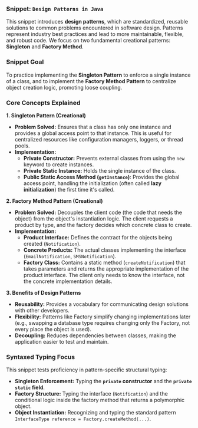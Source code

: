 ### Snippet: `Design Patterns in Java`

This snippet introduces **design patterns**, which are standardized, reusable solutions to common problems encountered in software design. Patterns represent industry best practices and lead to more maintainable, flexible, and robust code. We focus on two fundamental creational patterns: **Singleton** and **Factory Method**.

### Snippet Goal

To practice implementing the **Singleton Pattern** to enforce a single instance of a class, and to implement the **Factory Method Pattern** to centralize object creation logic, promoting loose coupling.

### Core Concepts Explained

**1. Singleton Pattern (Creational)**

* **Problem Solved:** Ensures that a class has only one instance and provides a global access point to that instance. This is useful for centralized resources like configuration managers, loggers, or thread pools.
* **Implementation:**
    * **Private Constructor:** Prevents external classes from using the `new` keyword to create instances.
    * **Private Static Instance:** Holds the single instance of the class.
    * **Public Static Access Method (`getInstance`)**: Provides the global access point, handling the initialization (often called **lazy initialization**) the first time it's called.

**2. Factory Method Pattern (Creational)**

* **Problem Solved:** Decouples the client code (the code that needs the object) from the object's instantiation logic. The client requests a product by type, and the factory decides which concrete class to create.
* **Implementation:**
    * **Product Interface:** Defines the contract for the objects being created (`Notification`).
    * **Concrete Products:** The actual classes implementing the interface (`EmailNotification`, `SMSNotification`).
    * **Factory Class:** Contains a static method (`createNotification`) that takes parameters and returns the appropriate implementation of the product interface. The client only needs to know the interface, not the concrete implementation details.

**3. Benefits of Design Patterns**

* **Reusability:** Provides a vocabulary for communicating design solutions with other developers.
* **Flexibility:** Patterns like Factory simplify changing implementations later (e.g., swapping a database type requires changing only the Factory, not every place the object is used).
* **Decoupling:** Reduces dependencies between classes, making the application easier to test and maintain.

### Syntaxed Typing Focus

This snippet tests proficiency in pattern-specific structural typing:

* **Singleton Enforcement:** Typing the **`private` constructor** and the **`private static` field**.
* **Factory Structure:** Typing the interface (`Notification`) and the conditional logic inside the factory method that returns a polymorphic object.
* **Object Instantiation:** Recognizing and typing the standard pattern `InterfaceType reference = Factory.createMethod(...)`.